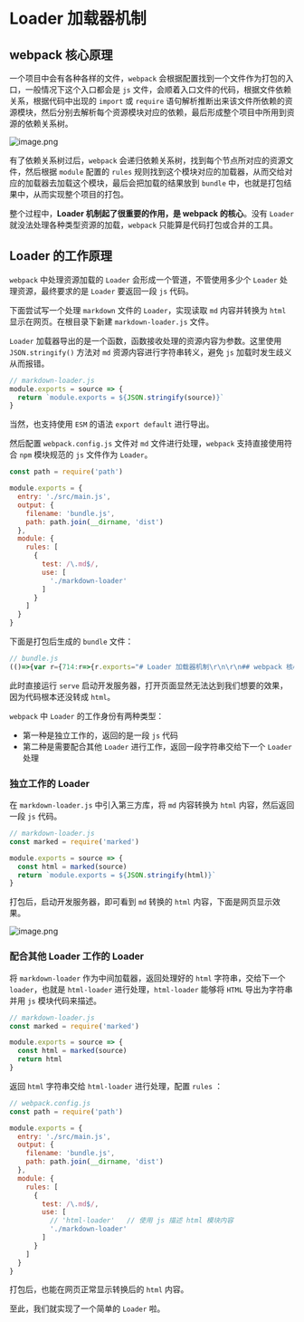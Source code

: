 # Loader 加载器机制

## webpack 核心原理

一个项目中会有各种各样的文件，`webpack` 会根据配置找到一个文件作为打包的入口，一般情况下这个入口都会是 `js` 文件，会顺着入口文件的代码，根据文件依赖关系，根据代码中出现的 `import` 或 `require` 语句解析推断出来该文件所依赖的资源模块，然后分别去解析每个资源模块对应的依赖，最后形成整个项目中所用到资源的依赖关系树。

![image.png](https://i.loli.net/2020/11/24/QeKXT5DVR48aHly.png)

有了依赖关系树过后，`webpack` 会递归依赖关系树，找到每个节点所对应的资源文件，然后根据 `module` 配置的 `rules` 规则找到这个模块对应的加载器，从而交给对应的加载器去加载这个模块，最后会把加载的结果放到 `bundle` 中，也就是打包结果中，从而实现整个项目的打包。

整个过程中，**Loader 机制起了很重要的作用，是 webpack 的核心**。没有 `Loader` 就没法处理各种类型资源的加载，`webpack` 只能算是代码打包或合并的工具。

## Loader 的工作原理

`webpack` 中处理资源加载的 `Loader` 会形成一个管道，不管使用多少个 `Loader` 处理资源，最终要求的是 `Loader` 要返回一段 `js` 代码。

下面尝试写一个处理 `markdown` 文件的 `Loader`，实现读取 `md` 内容并转换为 `html` 显示在网页。在根目录下新建 `markdown-loader.js` 文件。

`Loader` 加载器导出的是一个函数，函数接收处理的资源内容为参数。这里使用 `JSON.stringify()` 方法对 `md` 资源内容进行字符串转义，避免 `js` 加载时发生歧义从而报错。

```javascript
// markdown-loader.js
module.exports = source => {
  return `module.exports = ${JSON.stringify(source)}`
}
```

当然，也支持使用 `ESM` 的语法 `export default` 进行导出。

然后配置 `webpack.config.js` 文件对 `md` 文件进行处理，`webpack` 支持直接使用符合 `npm` 模块规范的 `js` 文件作为 `Loader`。

```javascript
const path = require('path')

module.exports = {
  entry: './src/main.js',
  output: {
    filename: 'bundle.js',
    path: path.join(__dirname, 'dist')
  },
  module: {
    rules: [
      {
        test: /\.md$/,
        use: [
          './markdown-loader'
        ]
      }
    ]
  }
}
```

下面是打包后生成的 `bundle` 文件：

```javascript
// bundle.js
(()=>{var r={714:r=>{r.exports="# Loader 加载器机制\r\n\r\n## webpack 核心原理\r\n\r\n一个项目中会有各种各样的文件，`webpack` 会根据配置找到一个文件作为打包的入口，一般情况下这个入口都会是 `js` 文件，会顺着入口文件的代码，根据文件依赖关系，根据代码中出现的 `import` 或 `require` 语句解析推断出来该文件所依赖的资源模块，然后分别去解析每个资源模块对应的依赖，最后形成整个项目中所用到资源的依赖关系树。"}},e={};function t(n){if(e[n])return e[n].exports;var o=e[n]={exports:{}};return r[n](o,o.exports,t),o.exports}t.n=r=>{var e=r&&r.__esModule?()=>r.default:()=>r;return t.d(e,{a:e}),e},t.d=(r,e)=>{for(var n in e)t.o(e,n)&&!t.o(r,n)&&Object.defineProperty(r,n,{enumerable:!0,get:e[n]})},t.o=(r,e)=>Object.prototype.hasOwnProperty.call(r,e),(()=>{"use strict";var r=t(714),e=t.n(r);document.write(e())})()})();
```

此时直接运行 `serve` 启动开发服务器，打开页面显然无法达到我们想要的效果，因为代码根本还没转成 `html`。

`webpack` 中 `Loader` 的工作身份有两种类型：

- 第一种是独立工作的，返回的是一段 `js` 代码
- 第二种是需要配合其他 `Loader` 进行工作，返回一段字符串交给下一个 `Loader` 处理

### 独立工作的 Loader

在 `markdown-loader.js` 中引入第三方库，将 `md` 内容转换为 `html` 内容，然后返回一段 `js` 代码。

```javascript
// markdown-loader.js
const marked = require('marked')

module.exports = source => {
  const html = marked(source)
  return `module.exports = ${JSON.stringify(html)}`
}
```

打包后，启动开发服务器，即可看到 `md` 转换的 `html` 内容，下面是网页显示效果。

![image.png](https://i.loli.net/2020/12/02/UBDIPtmysVCuYRg.png)

### 配合其他 Loader 工作的 Loader

将 `markdown-loader` 作为中间加载器，返回处理好的 `html` 字符串，交给下一个 `loader`，也就是 `html-loader` 进行处理，`html-loader` 能够将 `HTML` 导出为字符串并用 `js` 模块代码来描述。

```javascript
// markdown-loader.js
const marked = require('marked')

module.exports = source => {
  const html = marked(source)
  return html
}
```

返回 `html` 字符串交给 `html-loader` 进行处理，配置 `rules` ：

```javascript
// webpack.config.js
const path = require('path')

module.exports = {
  entry: './src/main.js',
  output: {
    filename: 'bundle.js',
    path: path.join(__dirname, 'dist')
  },
  module: {
    rules: [
      {
        test: /\.md$/,
        use: [
          // 'html-loader'   // 使用 js 描述 html 模块内容
          './markdown-loader'
        ]
      }
    ]
  }
}
```

打包后，也能在网页正常显示转换后的 `html` 内容。

至此，我们就实现了一个简单的 `Loader` 啦。